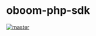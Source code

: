 oboom-php-sdk
=============
[![master](http://ci.indielife.ru/build-status/image/3?branch=master)](http://ci.indielife.ru/project/view/3)
